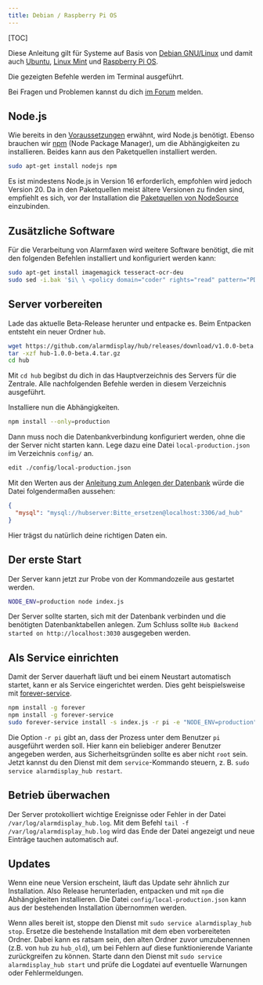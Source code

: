 ```yaml
---
title: Debian / Raspberry Pi OS
---
```

[TOC]

Diese Anleitung gilt für Systeme auf Basis von [Debian GNU/Linux](https://www.debian.org/) und damit auch [Ubuntu](https://ubuntu.com/), [Linux Mint](https://linuxmint.com/) und [Raspberry Pi OS](https://www.raspberrypi.org/downloads/raspberry-pi-os/).

Die gezeigten Befehle werden im Terminal ausgeführt.

Bei Fragen und Problemen kannst du dich [im Forum](https://community.alarmdisplay.org/c/support/5) melden.

## Node.js
Wie bereits in den [Voraussetzungen](../../01_Voraussetzungen#page_Node.js) erwähnt, wird Node.js benötigt.
Ebenso brauchen wir [npm](https://www.npmjs.com/) (Node Package Manager), um die Abhängigkeiten zu installieren.
Beides kann aus den Paketquellen installiert werden.
```bash
sudo apt-get install nodejs npm
```

<p class="notice">
Es ist mindestens Node.js in Version 16 erforderlich, empfohlen wird jedoch Version 20.
Da in den Paketquellen meist ältere Versionen zu finden sind, empfiehlt es sich, vor der Installation die <a href="https://github.com/nodesource/distributions/blob/master/README.md#debinstall" target="_blank">Paketquellen von NodeSource</a> einzubinden. 
</p>

## Zusätzliche Software
Für die Verarbeitung von Alarmfaxen wird weitere Software benötigt, die mit den folgenden Befehlen installiert und konfiguriert werden kann:
```bash
sudo apt-get install imagemagick tesseract-ocr-deu
sudo sed -i.bak '$i\ \ <policy domain="coder" rights="read" pattern="PDF" />' /etc/ImageMagick-6/policy.xml
```

## Server vorbereiten
Lade das aktuelle Beta-Release herunter und entpacke es.
Beim Entpacken entsteht ein neuer Ordner `hub`.

```bash
wget https://github.com/alarmdisplay/hub/releases/download/v1.0.0-beta.4/hub-1.0.0-beta.4.tar.gz
tar -xzf hub-1.0.0-beta.4.tar.gz
cd hub
```

Mit `cd hub` begibst du dich in das Hauptverzeichnis des Servers für die Zentrale.
Alle nachfolgenden Befehle werden in diesem Verzeichnis ausgeführt.

Installiere nun die Abhängigkeiten.
```bash
npm install --only=production
```

Dann muss noch die Datenbankverbindung konfiguriert werden, ohne die der Server nicht starten kann.
Lege dazu eine Datei `local-production.json` im Verzeichnis `config/` an.
```bash
edit ./config/local-production.json
```

Mit den Werten aus der [Anleitung zum Anlegen der Datenbank](01_Allgemein#page_Datenbank) würde die Datei folgendermaßen aussehen:
```json
{
  "mysql": "mysql://hubserver:Bitte_ersetzen@localhost:3306/ad_hub"
}
```

Hier trägst du natürlich deine richtigen Daten ein.

## Der erste Start
Der Server kann jetzt zur Probe von der Kommandozeile aus gestartet werden.
```bash
NODE_ENV=production node index.js
```
Der Server sollte starten, sich mit der Datenbank verbinden und die benötigten Datenbanktabellen anlegen.
Zum Schluss sollte `Hub Backend started on http://localhost:3030` ausgegeben werden.

## Als Service einrichten
Damit der Server dauerhaft läuft und bei einem Neustart automatisch startet, kann er als Service eingerichtet werden.
Dies geht beispielsweise mit [forever-service](https://github.com/zapty/forever-service).
```bash
npm install -g forever
npm install -g forever-service
sudo forever-service install -s index.js -r pi -e "NODE_ENV=production" alarmdisplay_hub
```
Die Option `-r pi` gibt an, dass der Prozess unter dem Benutzer `pi` ausgeführt werden soll.
Hier kann ein beliebiger anderer Benutzer angegeben werden, aus Sicherheitsgründen sollte es aber nicht `root` sein.
Jetzt kannst du den Dienst mit dem `service`-Kommando steuern, z. B. `sudo service alarmdisplay_hub restart`.

## Betrieb überwachen
Der Server protokolliert wichtige Ereignisse oder Fehler in der Datei `/var/log/alarmdisplay_hub.log`.
Mit dem Befehl `tail -f /var/log/alarmdisplay_hub.log` wird das Ende der Datei angezeigt und neue Einträge tauchen automatisch auf.

## Updates
Wenn eine neue Version erscheint, läuft das Update sehr ähnlich zur Installation.
Also Release herunterladen, entpacken und mit `npm` die Abhängigkeiten installieren.
Die Datei `config/local-production.json` kann aus der bestehenden Installation übernommen werden.

Wenn alles bereit ist, stoppe den Dienst mit `sudo service alarmdisplay_hub stop`.
Ersetze die bestehende Installation mit dem eben vorbereiteten Ordner.
Dabei kann es ratsam sein, den alten Ordner zuvor umzubenennen (z.B. von `hub` zu `hub_old`), um bei Fehlern auf diese funktionierende Variante zurückgreifen zu können.
Starte dann den Dienst mit `sudo service alarmdisplay_hub start` und prüfe die Logdatei auf eventuelle Warnungen oder Fehlermeldungen.
